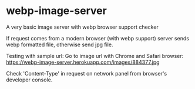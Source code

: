 # webp-image-server
A very basic image server with webp browser support checker

If request comes from a modern browser (with webp support)
server sends webp formatted file,
otherwise send jpg file.

Testing with sample url:
Go to image url with Chrome and Safari browser:
https://webp-image-server.herokuapp.com/images/884377.jpg

Check 'Content-Type' in request on network panel from browser's developer console.
